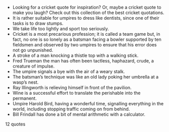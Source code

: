  - Looking for a cricket quote for inspiration? Or, maybe a cricket quote to make you laugh? Check out this collection of the best cricket quotations.
 - It is rather suitable for umpires to dress like dentists, since one of their tasks is to draw stumps.
 - We take life too lightly and sport too seriously.
 - Cricket is a most precarious profession; it is called a team game but, in fact, no one is so lonely as a batsman facing a bowler supported by ten fieldsmen and observed by two umpires to ensure that his error does not go unpunished.
 - A stroke of a man knocking a thistle top with a walking stick.
 - Fred Trueman the man has often been tactless, haphazard, crude, a creature of impulse.
 - The umpire signals a bye with the air of a weary stalk.
 - The batsman’s technique was like an old lady poking her umbrella at a wasp’s nest.
 - Ray Illingworth is relieving himself in front of the pavilion.
 - Wine is a successful effort to translate the perishable into the permanent.
 - Umpire Harold Bird, having a wonderful time, signalling everything in the world, including stopping traffic coming on from behind.
 - Bill Frindall has done a bit of mental arithmetic with a calculator.

12 quotes